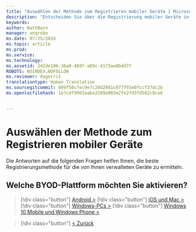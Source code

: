 ```yaml
---
title: "Auswählen der Methode zum Registrieren mobiler Geräte | Microsoft Intune"
description: "Entscheiden Sie über die Registrierung mobiler Geräte in Intune durch Beantworten einiger einfacher Fragen"
keywords: 
author: NathBarn
manager: angrobe
ms.date: 07/25/2016
ms.topic: article
ms.prod: 
ms.service: 
ms.technology: 
ms.assetid: 242de106-36a0-469f-a89c-4173ae8bdd7f
ROBOTS: NOINDEX,NOFOLLOW
ms.reviewer: dagerrit
translationtype: Human Translation
ms.sourcegitcommit: 899f50cfec9e7c20d2981c077f93e0fccf37dc2b
ms.openlocfilehash: 1e7c4f9963aaba3389a903e2fe2fd3fd582c8ce6


---
```

# Auswählen der Methode zum Registrieren mobiler Geräte

Die Antworten auf die folgenden Fragen helfen Ihnen, die beste Registrierungsmethode für die von Ihnen verwalteten Geräte zu ermitteln.

## **Welche BYOD-Plattform möchten Sie aktivieren?**

> [!div class="button"]
[Android >](/intune/deploy-use/set-up-android-management-with-microsoft-intune)
> [!div class="button"]
[iOS und Mac >](/intune/deploy-use/set-up-ios-and-mac-management-with-microsoft-intune)
> [!div class="button"]
[Windows-PCs >](/intune/deploy-use/set-up-windows-device-management-with-microsoft-intune)
> [!div class="button"]
[Windows 10 Mobile und Windows Phone >](/intune/deploy-use/set-up-windows-phone-management-with-microsoft-intune)


> [!div class="button"]
[< Zurück](choose-how-to-enroll-devices1.md)



<!--HONumber=Sep16_HO2-->


